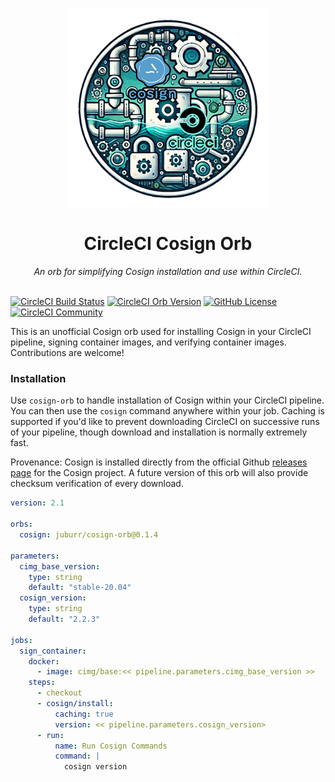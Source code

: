 # 

<div align="center">
  <img align="center" width="320" src="assets/logos/cosign-orb-logo.png" alt="Cosign Orb">
  <h1>CircleCI Cosign Orb</h1>
  <i>An orb for simplifying Cosign installation and use within CircleCI.</i><br /><br />
</div>

[![CircleCI Build Status](https://circleci.com/gh/juburr/cosign-orb.svg?style=shield "CircleCI Build Status")](https://circleci.com/gh/juburr/cosign-orb) [![CircleCI Orb Version](https://badges.circleci.com/orbs/juburr/cosign-orb.svg)](https://circleci.com/developer/orbs/orb/juburr/cosign-orb) [![GitHub License](https://img.shields.io/badge/license-MIT-lightgrey.svg)](https://raw.githubusercontent.com/juburr/cosign-orb/master/LICENSE) [![CircleCI Community](https://img.shields.io/badge/community-CircleCI%20Discuss-343434.svg)](https://discuss.circleci.com/c/ecosystem/orbs)

This is an unofficial Cosign orb used for installing Cosign in your CircleCI pipeline, signing container images, and verifying container images. Contributions are welcome!

### Installation

Use `cosign-orb` to handle installation of Cosign within your CircleCI pipeline. You can then use the `cosign` command anywhere within your job. Caching is supported if you'd like to prevent downloading CircleCI on successive runs of your pipeline, though download and installation is normally extremely fast.

Provenance: Cosign is installed directly from the official Github [releases page](https://github.com/sigstore/cosign/releases/) for the Cosign project. A future version of this orb will also provide checksum verification of every download.

```yaml
version: 2.1

orbs:
  cosign: juburr/cosign-orb@0.1.4

parameters:
  cimg_base_version:
    type: string
    default: "stable-20.04"
  cosign_version:
    type: string
    default: "2.2.3"

jobs:
  sign_container:
    docker:
      - image: cimg/base:<< pipeline.parameters.cimg_base_version >>
    steps:
      - checkout
      - cosign/install:
          caching: true
          version: << pipeline.parameters.cosign_version>
      - run:
          name: Run Cosign Commands
          command: |
            cosign version
```